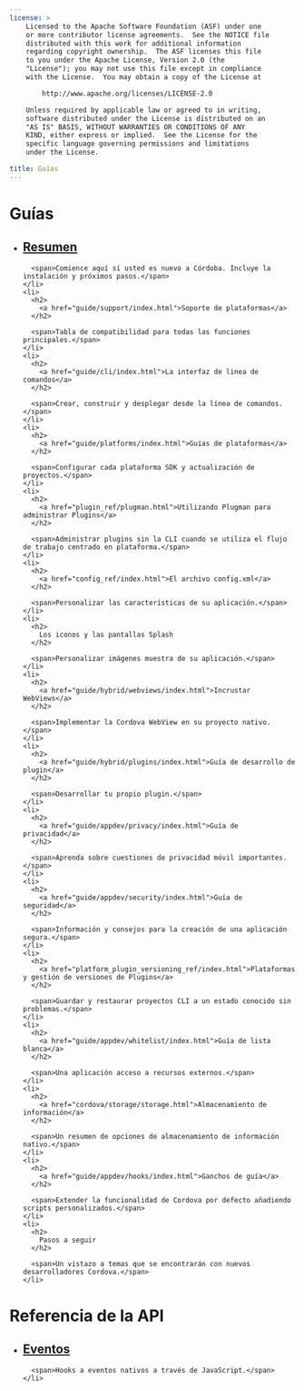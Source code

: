 ```yaml
---
license: >
    Licensed to the Apache Software Foundation (ASF) under one
    or more contributor license agreements.  See the NOTICE file
    distributed with this work for additional information
    regarding copyright ownership.  The ASF licenses this file
    to you under the Apache License, Version 2.0 (the
    "License"); you may not use this file except in compliance
    with the License.  You may obtain a copy of the License at

        http://www.apache.org/licenses/LICENSE-2.0

    Unless required by applicable law or agreed to in writing,
    software distributed under the License is distributed on an
    "AS IS" BASIS, WITHOUT WARRANTIES OR CONDITIONS OF ANY
    KIND, either express or implied.  See the License for the
    specific language governing permissions and limitations
    under the License.

title: Guías
---
```


<div id="home">
  <h1>
    Guías
  </h1>

  <ul>
    <li>
      <h2>
        <a href="guide/overview/index.html">Resumen</a>
      </h2>

      <span>Comience aquí si usted es nuevo a Córdoba. Incluye la instalación y próximos pasos.</span>
    </li>
    <li>
      <h2>
        <a href="guide/support/index.html">Soporte de plataformas</a>
      </h2>

      <span>Tabla de compatibilidad para todas las funciones principales.</span>
    </li>
    <li>
      <h2>
        <a href="guide/cli/index.html">La interfaz de linea de comandos</a>
      </h2>

      <span>Crear, construir y desplegar desde la línea de comandos.</span>
    </li>
    <li>
      <h2>
        <a href="guide/platforms/index.html">Guías de plataformas</a>
      </h2>

      <span>Configurar cada plataforma SDK y actualización de proyectos.</span>
    </li>
    <li>
      <h2>
        <a href="plugin_ref/plugman.html">Utilizando Plugman para administrar Plugins</a>
      </h2>

      <span>Administrar plugins sin la CLI cuando se utiliza el flujo de trabajo centrado en plataforma.</span>
    </li>
    <li>
      <h2>
        <a href="config_ref/index.html">El archivo config.xml</a>
      </h2>

      <span>Personalizar las características de su aplicación.</span>
    </li>
    <li>
      <h2>
        Los iconos y las pantallas Splash
      </h2>

      <span>Personalizar imágenes muestra de su aplicación.</span>
    </li>
    <li>
      <h2>
        <a href="guide/hybrid/webviews/index.html">Incrustar WebViews</a>
      </h2>

      <span>Implementar la Cordova WebView en su proyecto nativo.</span>
    </li>
    <li>
      <h2>
        <a href="guide/hybrid/plugins/index.html">Guía de desarrollo de plugin</a>
      </h2>

      <span>Desarrollar tu propio plugin.</span>
    </li>
    <li>
      <h2>
        <a href="guide/appdev/privacy/index.html">Guía de privacidad</a>
      </h2>

      <span>Aprenda sobre cuestiones de privacidad móvil importantes.</span>
    </li>
    <li>
      <h2>
        <a href="guide/appdev/security/index.html">Guía de seguridad</a>
      </h2>

      <span>Información y consejos para la creación de una aplicación segura.</span>
    </li>
    <li>
      <h2>
        <a href="platform_plugin_versioning_ref/index.html">Plataformas y gestión de versiones de Plugins</a>
      </h2>

      <span>Guardar y restaurar proyectos CLI a un estado conocido sin problemas.</span>
    </li>
    <li>
      <h2>
        <a href="guide/appdev/whitelist/index.html">Guía de lista blanca</a>
      </h2>

      <span>Una aplicación acceso a recursos externos.</span>
    </li>
    <li>
      <h2>
        <a href="cordova/storage/storage.html">Almacenamiento de información</a>
      </h2>

      <span>Un resumen de opciones de almacenamiento de información nativo.</span>
    </li>
    <li>
      <h2>
        <a href="guide/appdev/hooks/index.html">Ganchos de guía</a>
      </h2>

      <span>Extender la funcionalidad de Cordova por defecto añadiendo scripts personalizados.</span>
    </li>
    <li>
      <h2>
        Pasos a seguir
      </h2>

      <span>Un vistazo a temas que se encontrarán con nuevos desarrolladores Cordova.</span>
    </li>
  </ul>

  <h1>
    Referencia de la API
  </h1>

  <ul>
    <li>
      <h2>
        <a href="cordova/events/events.html">Eventos</a>
      </h2>

      <span>Hooks a eventos nativos a través de JavaScript.</span>
    </li>
  </ul>
</div>
